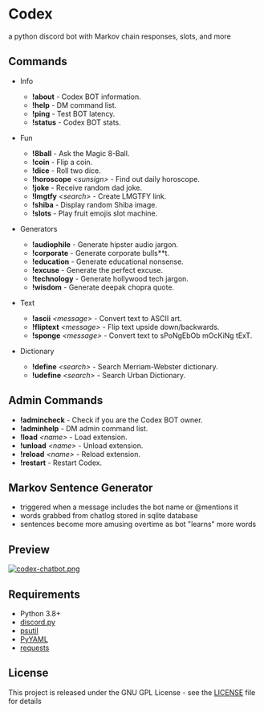 # Codex
a python discord bot with Markov chain responses, slots, and more

## Commands
* Info
    - **!about** - Codex BOT information.
    - **!help** - DM command list.
    - **!ping** - Test BOT latency.
    - **!status** - Codex BOT stats.

* Fun
    - **!8ball** - Ask the Magic 8-Ball.
    - **!coin** - Flip a coin.
    - **!dice** - Roll two dice.
    - **!horoscope** *\<sunsign>* - Find out daily horoscope.
    - **!joke** - Receive random dad joke.
    - **!lmgtfy** *\<search>* - Create LMGTFY link.
    - **!shiba** - Display random Shiba image.
    - **!slots** - Play fruit emojis slot machine.

* Generators
    - **!audiophile** - Generate hipster audio jargon.
    - **!corporate** - Generate corporate bulls**t.
    - **!education** - Generate educational nonsense.
    - **!excuse** - Generate the perfect excuse.
    - **!technology** - Generate hollywood tech jargon.
    - **!wisdom** - Generate deepak chopra quote.

* Text
    - **!ascii** *\<message>* - Convert text to ASCII art.
    - **!fliptext** *\<message>* - Flip text upside down/backwards.
    - **!sponge** *\<message>* - Convert text to sPoNgEbOb mOcKiNg tExT.

* Dictionary
    - **!define** *\<search>* - Search Merriam-Webster dictionary.
    - **!udefine** *\<search>* - Search Urban Dictionary.

## Admin Commands
- **!admincheck** - Check if you are the Codex BOT owner.
- **!adminhelp** - DM admin command list.
- **!load** *\<name>* - Load extension.
- **!unload** *\<name>* - Unload extension.
- **!reload** *\<name>* - Reload extension.
- **!restart** - Restart Codex.

## Markov Sentence Generator
- triggered when a message includes the bot name or @mentions it
- words grabbed from chatlog stored in sqlite database
- sentences become more amusing overtime as bot "learns" more words

## Preview
[![codex-chatbot.png](https://i.imgur.com/GsFqPu8.gif)](https://imgur.com/a/VX450os)

## Requirements
* Python 3.8+
* [discord.py](https://pypi.org/project/discord.py/)
* [psutil](https://pypi.org/project/psutil/)
* [PyYAML](https://pypi.org/project/PyYAML/)
* [requests](https://pypi.org/project/requests/)

## License
This project is released under the GNU GPL License - see the [LICENSE](LICENSE) file for details